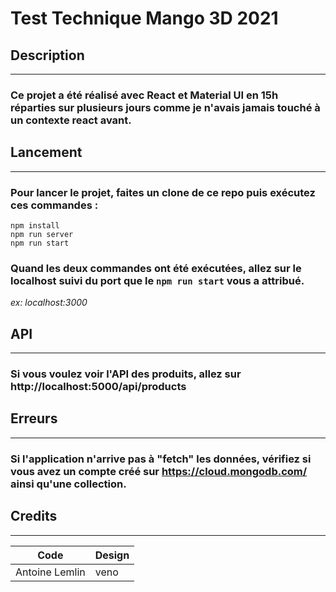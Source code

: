 # Test Technique Mango 3D 2021

## Description

---

### Ce projet a été réalisé avec React et Material UI en 15h réparties sur plusieurs jours comme je n'avais jamais touché à un contexte react avant.

## Lancement

---

### Pour lancer le projet, faites un clone de ce repo puis exécutez ces commandes :

`npm install` <br>
`npm run server` <br>
`npm run start`

### Quand les deux commandes ont été exécutées, allez sur le localhost suivi du port que le `npm run start` vous a attribué.

_ex: localhost:3000_

## API

---

### Si vous voulez voir l'API des produits, allez sur http://localhost:5000/api/products

## Erreurs

---

### Si l'application n'arrive pas à "fetch" les données, vérifiez si vous avez un compte créé sur https://cloud.mongodb.com/ ainsi qu'une collection.

## Credits

---

| Code           | Design |
| -------------- | ------ |
| Antoine Lemlin | veno   |
